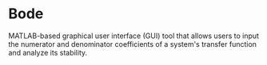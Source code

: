 # Bode
MATLAB-based graphical user interface (GUI) tool that allows users to input the numerator and denominator coefficients of a system's transfer function and analyze its stability.
